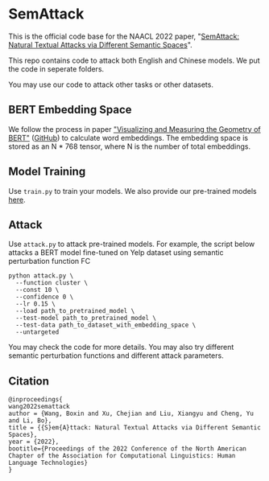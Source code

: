 # SemAttack

This is the official code base for the NAACL 2022 paper, "[SemAttack: Natural Textual Attacks via Different Semantic Spaces](https://openreview.net/forum?id=03-jwvIDYf)".

This repo contains code to attack both English and Chinese models. We put the code in seperate folders.

You may use our code to attack other tasks or other datasets.

## BERT Embedding Space

We follow the process in paper ["Visualizing and Measuring the Geometry of BERT"](https://arxiv.org/abs/1906.02715) ([GitHub](https://github.com/PAIR-code/interpretability)) to calculate word embeddings. The embedding space is stored as an N * 768 tensor, where N is the number of total embeddings.

## Model Training

Use `train.py` to train your models. We also provide our pre-trained models [here](https://drive.google.com/drive/folders/1pjPlxGWVbPpWNMueOF54f7oQP_hoJcRY?usp=sharing).

## Attack

Use `attack.py` to attack pre-trained models. For example, the script below attacks a BERT model fine-tuned on Yelp dataset using semantic perturbation function FC

```
python attack.py \
  --function cluster \
  --const 10 \
  --confidence 0 \
  --lr 0.15 \
  --load path_to_pretrained_model \
  --test-model path_to_pretrained_model \
  --test-data path_to_dataset_with_embedding_space \
  --untargeted
```

You may check the code for more details. You may also try different semantic perturbation functions and different attack parameters.

## Citation

```
@inproceedings{
wang2022semattack
author = {Wang, Boxin and Xu, Chejian and Liu, Xiangyu and Cheng, Yu and Li, Bo}, 
title = {{S}em{A}ttack: Natural Textual Attacks via Different Semantic Spaces},
year = {2022},
bootitle={Proceedings of the 2022 Conference of the North American Chapter of the Association for Computational Linguistics: Human Language Technologies}
}
```
